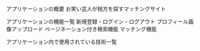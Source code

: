 アプリケーションの概要
お笑い芸人が相方を探すマッチングサイト

アプリケーションの機能一覧
新規登録・ログイン・ログアウト
プロフィール画像アップロード
ページネーション付き検索機能
マッチング機能

アプリケーション内で使用されている技術一覧
